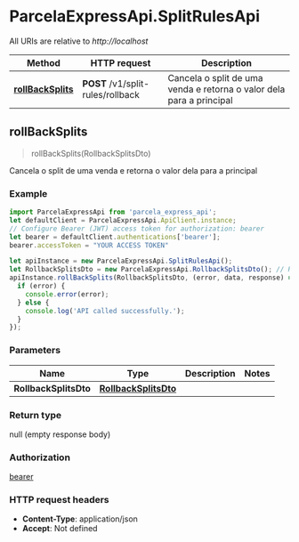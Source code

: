 # ParcelaExpressApi.SplitRulesApi

All URIs are relative to *http://localhost*

Method | HTTP request | Description
------------- | ------------- | -------------
[**rollBackSplits**](SplitRulesApi.md#rollBackSplits) | **POST** /v1/split-rules/rollback | Cancela o split de uma venda e retorna o valor dela para a principal



## rollBackSplits

> rollBackSplits(RollbackSplitsDto)

Cancela o split de uma venda e retorna o valor dela para a principal

### Example

```javascript
import ParcelaExpressApi from 'parcela_express_api';
let defaultClient = ParcelaExpressApi.ApiClient.instance;
// Configure Bearer (JWT) access token for authorization: bearer
let bearer = defaultClient.authentications['bearer'];
bearer.accessToken = "YOUR ACCESS TOKEN"

let apiInstance = new ParcelaExpressApi.SplitRulesApi();
let RollbackSplitsDto = new ParcelaExpressApi.RollbackSplitsDto(); // RollbackSplitsDto | 
apiInstance.rollBackSplits(RollbackSplitsDto, (error, data, response) => {
  if (error) {
    console.error(error);
  } else {
    console.log('API called successfully.');
  }
});
```

### Parameters


Name | Type | Description  | Notes
------------- | ------------- | ------------- | -------------
 **RollbackSplitsDto** | [**RollbackSplitsDto**](RollbackSplitsDto.md)|  | 

### Return type

null (empty response body)

### Authorization

[bearer](../README.md#bearer)

### HTTP request headers

- **Content-Type**: application/json
- **Accept**: Not defined

